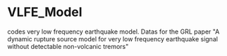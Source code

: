 # VLFE_Model
codes very low frequency earthquake model. Datas for the GRL paper "A dynamic rupture source model for very low frequency earthquake signal without detectable non-volcanic tremors"
